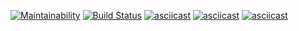 [![Maintainability](https://api.codeclimate.com/v1/badges/5d8ff760d7af0a922656/maintainability)](https://codeclimate.com/github/Escudo7/php-project-lvl2/maintainability)
[![Build Status](https://travis-ci.com/Escudo7/php-project-lvl2.svg?branch=master)](https://travis-ci.com/Escudo7/php-project-lvl2)
[![asciicast](https://asciinema.org/a/rmrnL2TQawRuJRlspyrisTbUS.svg)](https://asciinema.org/a/rmrnL2TQawRuJRlspyrisTbUS)
[![asciicast](https://asciinema.org/a/fVPeHZIAIGD5Lltkm5HHPxc3K.svg)](https://asciinema.org/a/fVPeHZIAIGD5Lltkm5HHPxc3K)
[![asciicast](https://asciinema.org/a/uxV0HCAzUWLEJv8bgBLcpOTKN.svg)](https://asciinema.org/a/uxV0HCAzUWLEJv8bgBLcpOTKN)